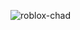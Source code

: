 
![roblox-chad](https://user-images.githubusercontent.com/102123599/206215695-dbf86fad-d791-4b10-90d3-59c749927b83.gif)
